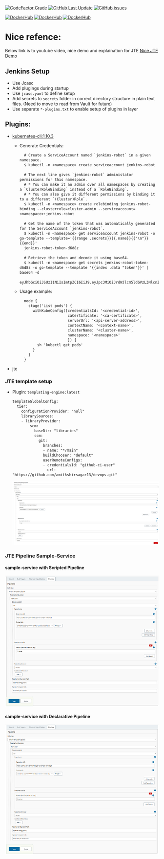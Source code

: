 #
[![CodeFactor Grade](https://img.shields.io/codefactor/grade/github/amitkshirsagar13/devops?style=for-the-badge&logo=github)](https://www.codefactor.io/repository/github/amitkshirsagar13/devops)
[![GitHub Last Update](https://img.shields.io/github/last-commit/amitkshirsagar13/devops?style=for-the-badge&logo=github)](https://github.com/amitkshirsagar13/devops)
[![GitHub issues](https://img.shields.io/github/issues/amitkshirsagar13/devops?style=for-the-badge&logo=github)](https://github.com/amitkshirsagar13/devops/issues)

[![DockerHub](https://img.shields.io/docker/automated/amitkshirsagar13/devops-jenkins?style=for-the-badge&logo=docker)](https://hub.docker.com/repository/docker/amitkshirsagar13/devops-jenkins)
[![DockerHub](https://img.shields.io/docker/image-size/amitkshirsagar13/devops-jenkins?style=for-the-badge&logo=docker)](https://hub.docker.com/repository/docker/ealen/echo-server)
[![DockerHub](https://img.shields.io/docker/pulls/amitkshirsagar13/devops-jenkins?style=for-the-badge&logo=docker)](https://hub.docker.com/repository/docker/amitkshirsagar13/devops-jenkins)

# Nice refence:

Below link is to youtube video, nice demo and explaination for JTE [Nice JTE Demo](https://www.youtube.com/watch?v=FYLaoqn0pDE)

## Jenkins Setup
- Use Jcasc
- Add plugings during startup
- Use `jcasc.yaml` to define setup
- Add secrets to `secrets` folder in correct directory structure in plain text files. (Need to move to read from Vault for future)
- Use separate `*-plugins.txt` to enable setup of plugins in layer

## Plugins:
 - [kubernetes-cli:1.10.3](https://plugins.jenkins.io/kubernetes-cli/)
  
    - Generate Credentials:
  
      ```
        # Create a ServiceAccount named `jenkins-robot` in a given namespace.
        $ kubectl -n <namespace> create serviceaccount jenkins-robot

        # The next line gives `jenkins-robot` administator permissions for this namespace.
        # * You can make it an admin over all namespaces by creating a `ClusterRoleBinding` instead of a `RoleBinding`.
        # * You can also give it different permissions by binding it to a different `(Cluster)Role`.
        $ kubectl -n <namespace> create rolebinding jenkins-robot-binding --clusterrole=cluster-admin --serviceaccount=<namespace>:jenkins-robot

        # Get the name of the token that was automatically generated for the ServiceAccount `jenkins-robot`.
        $ kubectl -n <namespace> get serviceaccount jenkins-robot -o go-template --template='{{range .secrets}}{{.name}}{{"\n"}}{{end}}'
        jenkins-robot-token-d6d8z

        # Retrieve the token and decode it using base64.
        $ kubectl -n <namespace> get secrets jenkins-robot-token-d6d8z -o go-template --template '{{index .data "token"}}' | base64 -d
        eyJhbGciOiJSUzI1NiIsImtpZCI6IiJ9.eyJpc3MiOiJrdWJlcm5ldGVzL3NlcnZpY2V[...]
      ```
    - Usage example:
      ```
        node {
          stage('List pods') {
            withKubeConfig([credentialsId: '<credential-id>',
                            caCertificate: '<ca-certificate>',
                            serverUrl: '<api-server-address>',
                            contextName: '<context-name>',
                            clusterName: '<cluster-name>',
                            namespace: '<namespace>'
                            ]) {
              sh 'kubectl get pods'
            }
          }
        }
      ```


 - jte

### JTE template setup
- Plugin: `templating-engine:latest`
  
  ```
  templateGlobalConfig:
    tier:
      configurationProvider: "null"
      librarySources:
      - libraryProvider:
          scm:
            baseDir: "libraries"
            scm:
              git:
                branches:
                - name: "*/main"
                buildChooser: "default"
                userRemoteConfigs:
                - credentialsId: "github-ci-user"
                  url: "https://github.com/amitkshirsagar13/devops.git"
  ```
  <img src="./img/jte-settings.png" width="600">




### JTE Pipeline Sample-Service

#### sample-service with Scripted Pipeline
  <img src="./img/jte-scripted.png" width="600">

#### sample-service with Declarative Pipeline
  <img src="./img/jte-declarative.png" width="600">


